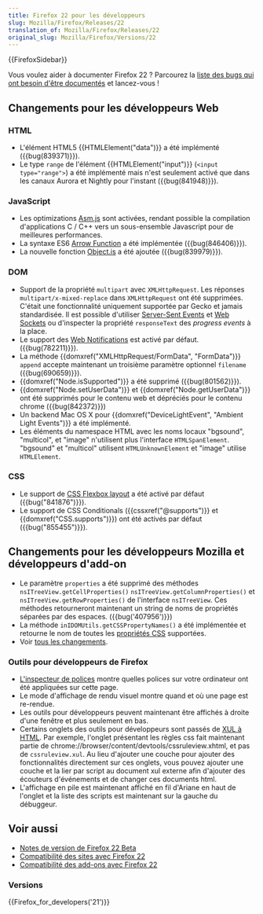 ```yaml
---
title: Firefox 22 pour les développeurs
slug: Mozilla/Firefox/Releases/22
translation_of: Mozilla/Firefox/Releases/22
original_slug: Mozilla/Firefox/Versions/22
---
```


{{FirefoxSidebar}}

Vous voulez aider à documenter Firefox 22 ? Parcourez la [liste des bugs qui ont besoin d'être documentés](http://beta.elchi3.de/doctracker/#list=fx&version=22.0) et lancez-vous !

## Changements pour les développeurs Web

### HTML

- L'élément HTML5 {{HTMLElement("data")}} a été implémenté ({{bug(839371)}}).
- Le type `range` de l'élément {{HTMLElement("input")}} (`<input type="range">`) a été implémenté mais n'est seulement activé que dans les canaux Aurora et Nightly pour l'instant ({{bug(841948)}}).

### JavaScript

- Les optimizations [Asm.js](http://asmjs.org/spec/latest/) sont activées, rendant possible la compilation d'applications C / C++ vers un sous-ensemble Javascript pour de meilleures performances.
- La syntaxe ES6 [Arrow Function](/fr/docs/JavaScript/Reference/arrow_functions) a été implémentée ({{bug(846406)}}).
- La nouvelle fonction [Object.is](/fr/docs/Web/JavaScript/Reference/Global_Objects/Object/is) a été ajoutée ({{bug(839979)}}).

### DOM

- Support de la propriété `multipart` avec `XMLHttpRequest`. Les réponses `multipart/x-mixed-replace` dans `XMLHttpRequest` ont été supprimées. C'était une fonctionnalité uniquement supportée par Gecko et jamais standardisée. Il est possible d'utiliser [Server-Sent Events](/fr/docs/Server-sent_events) et [Web Sockets](/fr/docs/WebSockets) ou d'inspecter la propriété `responseText` des _progress events_ à la place.
- Le support des [Web Notifications](http://notifications.spec.whatwg.org/) est activé par défaut. ({{bug(782211)}}).
- La méthode {{domxref("XMLHttpRequest/FormData", "FormData")}}  `append` accepte maintenant un troisième paramètre optionnel `filename` ({{bug(690659)}}).
- {{domxref("Node.isSupported")}} a été supprimé ({{bug(801562)}}).
- {{domxref("Node.setUserData")}} et {{domxref("Node.getUserData")}} ont été supprimés pour le contenu web et dépréciés pour le contenu chrome ({{bug(842372)}})
- Un backend Mac OS X pour {{domxref("DeviceLightEvent", "Ambient Light Events")}} a été implémenté.
- Les éléments du namespace HTML avec les noms locaux "bgsound", "multicol", et "image" n'utilisent plus l'interface `HTMLSpanElement`.  "bgsound" et "multicol" utilisent `HTMLUnknownElement` et "image" utilise `HTMLElement`.

### CSS

- Le support de [CSS Flexbox layout](/fr/docs/CSS/Tutorials/Using_CSS_flexible_boxes) a été activé par défaut ({{bug("841876")}}).
- Le support de CSS Conditionals ({{cssxref("@supports")}} et {{domxref("CSS.supports")}}) ont été activés par défaut ({{bug("855455")}}).

## Changements pour les développeurs Mozilla et développeurs d'add-on

- Le paramètre `properties` a été supprimé des méthodes `nsITreeView.getCellProperties()` `nsITreeView.getColumnProperties()` et `nsITreeView.getRowProperties()` de l'interface `nsITreeView`. Ces méthodes retourneront maintenant un string de noms de propriétés séparées par des espaces. ({{bug('407956')}})
- La méthode `inIDOMUtils.getCSSPropertyNames()` a été implémentée et retourne le nom de toutes les [propriétés CSS](/fr/docs/CSS/CSS_Reference) supportées.
- Voir [tous les changements](https://blog.mozilla.org/addons/2013/06/03/compatibility-for-firefox-22/).

### Outils pour développeurs de Firefox

- [L'inspecteur de polices](https://hacks.mozilla.org/2013/04/developer-tools-update-firefox-22/) montre quelles polices sur votre ordinateur ont été appliquées sur cette page.
- Le mode d'affichage de rendu visuel montre quand et où une page est re-rendue.
- Les outils pour développeurs peuvent maintenant être affichés à droite d'une fenêtre et plus seulement en bas.
- Certains onglets des outils pour développeurs sont passés de [XUL à HTML](https://bugzilla.mozilla.org/show_bug.cgi?id=875727). Par exemple, l'onglet présentant les règles css fait maintenant partie de chrome://browser/content/devtools/cssruleview\.xhtml, et pas de  `cssruleview.xul`. Au lieu d'ajouter une couche pour ajouter des fonctionnalités directement sur ces onglets, vous pouvez ajouter une couche et la lier par script au document xul externe afin d'ajouter des écouteurs d'événements et de changer ces documents html.
- L'affichage en pile est maintenant affiché en fil d'Ariane en haut de l'onglet et la liste des scripts est maintenant sur la gauche du débuggeur.

## Voir aussi

- [Notes de version de Firefox 22 Beta](http://www.mozilla.org/en-US/firefox/22.0beta/releasenotes/)
- [Compatibilité des sites avec Firefox 22](/fr/docs/Site_Compatibility_for_Firefox_22)
- [Compatibilité des add-ons avec Firefox 22](https://blog.mozilla.org/addons/2013/06/03/compatibility-for-firefox-22/)

### Versions

{{Firefox_for_developers('21')}}
